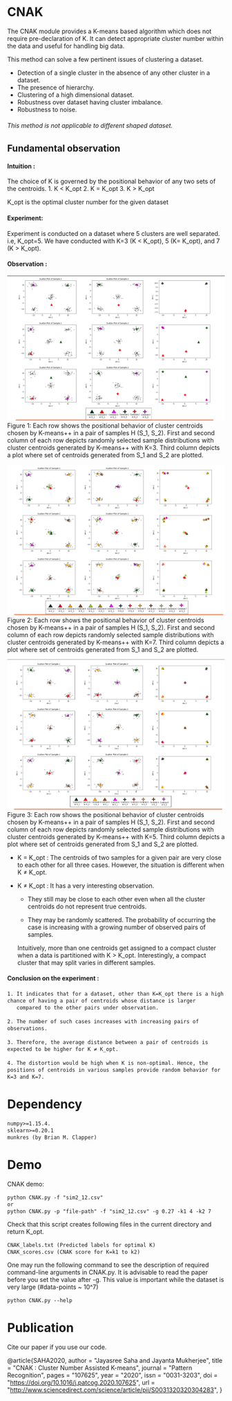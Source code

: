 # CNAK

The CNAK module provides a K-means based algorithm which does not require pre-declaration of  K. It can detect appropriate cluster number within the data and useful for handling big data.

This method can solve a few pertinent issues of clustering a dataset.

- 	 Detection of a single cluster in the absence of any other cluster in a dataset.
- 	 The presence of hierarchy.
- 	 Clustering of a high dimensional dataset.
- 	 Robustness over dataset having cluster imbalance.
- 	 Robustness to noise.




###### This method is not applicable to different shaped dataset.

## Fundamental observation

#### Intuition : 

The choice of K is governed by the  positional behavior of any two sets of the centroids.
    1.	 K < K_opt
    2.	 K = K_opt
    3. 	 K > K_opt
    
   K_opt is the optimal cluster number for the given dataset
   
#### Experiment:

Experiment is conducted on a dataset where 5 clusters are well separated. i.e, K_opt=5. We have conducted with K=3 (K < K_opt), 5 (K= K_opt), and 7 (K > K_opt).


#### Observation :

![](position_k3.png "width:300px;height:300px")
Figure 1: Each row shows the positional behavior of cluster centroids chosen by K-means\++ in a pair of samples H (S\_1, S\_2). First and second column of each row depicts randomly selected sample distributions with cluster centroids generated by K-means++ with K=3. Third column depicts a plot where set of centroids generated from S\_1 and S\_2 are plotted.

![](position_k7.png "width:300px;height:300px")
Figure 2: Each row shows the positional behavior of cluster centroids chosen by K-means\++ in a pair of samples H (S\_1, S\_2). First and second column of each row depicts randomly selected sample distributions with cluster centroids generated by K-means++ with K=7. Third column depicts a plot where set of centroids generated from S\_1 and S\_2 are plotted.

![](position_k5.png "width:300px;height:300px")
Figure 3: Each row shows the positional behavior of cluster centroids chosen by K-means\++ in a pair of samples H (S\_1, S\_2). First and second column of each row depicts randomly selected sample distributions with cluster centroids generated by K-means++ with K=5. Third column depicts a plot where set of centroids generated from S\_1 and S\_2 are plotted.

-	K = K_opt : The centroids of two samples for a given pair are very close to each other for all three cases. However, the situation is different when K ≠ K_opt.
- K ≠ K_opt : It has a very interesting observation.
	
	+ They still may be close to each other even when all the cluster centroids do not represent true centroids.
		
	+ They may be randomly scattered. The probability of occurring the  case is increasing with a growing number of observed pairs of samples.


	Intuitively, more than one centroids get assigned to a compact cluster when a data is partitioned with K > K_opt. Interestingly, a compact cluster that may split varies in different samples.
    
#### Conclusion on the experiment :

	1. It indicates that for a dataset, other than K=K_opt there is a high chance of having a pair of centroids whose distance is larger 
       compared to the other pairs under observation.

	2. The number of such cases increases with increasing pairs of observations.
	
	3. Therefore, the average distance between a pair of centroids is expected to be higher for K ≠ K_opt.
	
	4. The distortion would be high when K is non-optimal. Hence, the positions of centroids in various samples provide random behavior for K=3 and K=7.


# Dependency

    numpy>=1.15.4.
    sklearn>=0.20.1
    munkres (by Brian M. Clapper)
# Demo

CNAK demo:

	python CNAK.py -f "sim2_12.csv"
    or
	python CNAK.py -p "file-path" -f "sim2_12.csv" -g 0.27 -k1 4 -k2 7

Check that this script creates following files in  the current directory and return  K_opt.

	CNAK_labels.txt (Predicted labels for optimal K)
    CNAK_scores.csv (CNAK score for K=k1 to k2)
    
One may run the following command to see the description of required command-line arguments in CNAK.py. It is advisable to read the paper before you set the value after -g. This value is important while the dataset is very large (#data-points ~ 10^7)

	python CNAK.py --help

# Publication

Cite our paper if you use our code.

@article{SAHA2020,
author = "Jayasree Saha and Jayanta Mukherjee",
title = "CNAK : Cluster Number Assisted K-means",
journal = "Pattern Recognition",
pages = "107625",
year = "2020",
issn = "0031-3203",
doi = "https://doi.org/10.1016/j.patcog.2020.107625",
url = "http://www.sciencedirect.com/science/article/pii/S0031320320304283",
}





